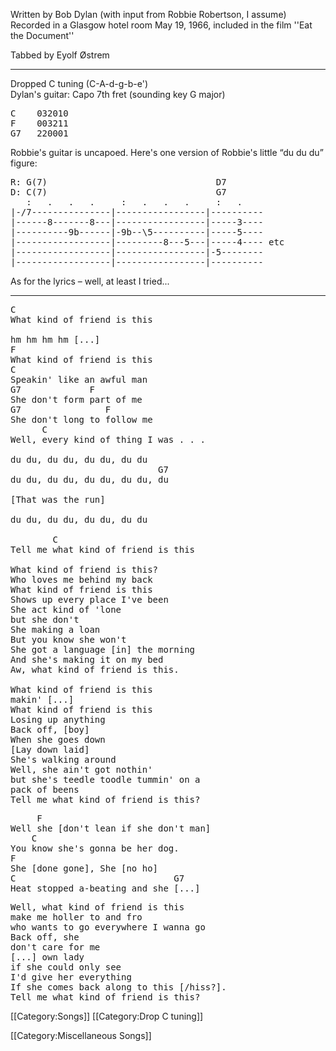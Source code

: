 Written by Bob Dylan (with input from Robbie Robertson, I assume)<br>
Recorded in a Glasgow hotel room May 19, 1966, included in the film
''Eat the Document''<br>

Tabbed by Eyolf Østrem

----
Dropped C tuning (C-A-d-g-b-e')<br>
Dylan's guitar: Capo 7th fret (sounding key G major)

<pre class="chords">
C    032010
F    003211
G7   220001
</pre>

Robbie's guitar is uncapoed. Here's one version of Robbie's little
“du du du” figure:

<pre class="tab">
R: G(7)                                D7
D: C(7)                                G7
   :   .   .   .     :   .   .   .     :   .
|-/7---------------|-----------------|----------
|------8-------8---|-----------------|-----3----
|----------9b------|-9b--\5----------|-----5----
|------------------|---------8---5---|-----4---- etc
|------------------|-----------------|-5--------
|------------------|-----------------|----------
</pre>

As for the lyrics – well, at least I tried...

----
<pre class="verse">
C
What kind of friend is this

hm hm hm hm [...]
F
What kind of friend is this
C
Speakin' like an awful man
G7             F
She don't form part of me
G7                F
She don't long to follow me
      C
Well, every kind of thing I was . . .

du du, du du, du du, du du
                            G7
du du, du du, du du, du du, du

[That was the run]

du du, du du, du du, du du

        C
Tell me what kind of friend is this

What kind of friend is this?
Who loves me behind my back
What kind of friend is this
Shows up every place I've been
She act kind of 'lone
but she don't
She making a loan
But you know she won't
She got a language [in] the morning
And she's making it on my bed
Aw, what kind of friend is this.

What kind of friend is this
makin' [...]
What kind of friend is this
Losing up anything
Back off, [boy]
When she goes down
[Lay down laid]
She's walking around
Well, she ain't got nothin'
but she's teedle toodle tummin' on a
pack of beens
Tell me what kind of friend is this?
</pre>

<pre class="bridge">
     F
Well she [don't lean if she don't man]
    C
You know she's gonna be her dog.
F
She [done gone], She [no ho]
C                              G7
Heat stopped a-beating and she [...]
</pre>

<pre class="verse">
Well, what kind of friend is this
make me holler to and fro
who wants to go everywhere I wanna go
Back off, she
don't care for me
[...] own lady
if she could only see
I'd give her everything
If she comes back along to this [/hiss?].
Tell me what kind of friend is this?
</pre>

[[Category:Songs]]
[[Category:Drop C tuning]]

[[Category:Miscellaneous Songs]]